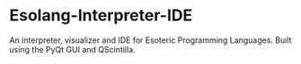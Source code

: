 # Esolang-Interpreter-IDE
An interpreter, visualizer and IDE for Esoteric Programming Languages. Built using the PyQt GUI and QScintilla.
